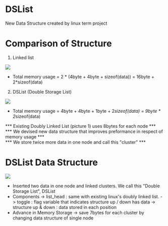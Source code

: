 # DSList
New Data Structure created by linux term project

# Comparison of Structure

1. Linked list
<img src = "https://user-images.githubusercontent.com/33143335/101429217-be1c8980-3945-11eb-8ae9-91aa725203a1.png"/>

* Total memory usage = 2 * (4byte + 4byte + sizeof(data)) = 16byte + 2*sizeof(data)

2. DSList (Double Storage List)
<img src = "https://user-images.githubusercontent.com/33143335/101429257-da202b00-3945-11eb-8569-84a4fb1ae67c.png"/>

* Total memory usage = 4byte + 4byte + 1byte + 2*sizeof(data) = 9byte * 2*sizeof(data)


*** Existing Doubly Linked List (picture 1) uses 8bytes for each node *** <br />
*** We devised new data structure that improves preformance in respect of memory usage *** <br />
*** We store twice more data in one node and call this "cluster" *** <br />

# DSList Data Structure
<img src = "https://user-images.githubusercontent.com/33143335/101709464-d7067580-3ad2-11eb-86f1-141f101c5660.png"/>

* Inserted two data in one node and linked clusters. We call this "Double Storage List", DSList
* Components
  -> list_head : same with existing linux's doubly linked list.
  -> toggle : flag variable that indicates structure up / down has data 
  -> structure up & down : data stored in each position
* Advance in Memory Storage
  -> save 7bytes for each cluster by changing data structure of single node
